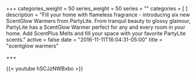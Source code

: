 +++
categories_weight = 50
series_weight = 50
series = ""
categories = [
]
description = "Fill your home with flameless fragrance - introducing six new ScentGlow Warmers from PartyLite. From tranquil beauty to glossy glamour, PartyLite has a ScentGlow Warmer perfect for any and every room in your home. Add ScentPlus Melts and fill your space with your favorite PartyLite scents."
active = false
date = "2016-11-11T16:04:31-05:00"
title = "scentglow warmers"

+++

{{< youtube hSCJzNWBxbo >}}
